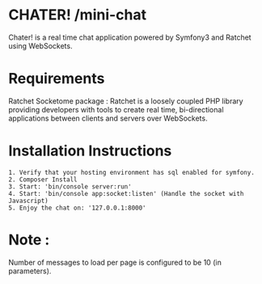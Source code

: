 # CHATER! /mini-chat

 Chater! is a real time chat application powered by Symfony3  and Ratchet using WebSockets.
 
# Requirements

  Ratchet Socketome package : Ratchet is a loosely coupled PHP library
providing developers with tools to create real time, bi-directional
applications between clients and servers over WebSockets.

# Installation Instructions

    1. Verify that your hosting environment has sql enabled for symfony.
    2. Composer Install
    3. Start: 'bin/console server:run'
    4. Start: 'bin/console app:socket:listen' (Handle the socket with Javascript)
    5. Enjoy the chat on: '127.0.0.1:8000'
   
# Note :
   Number of messages to load per page is configured to be 10 (in parameters).
